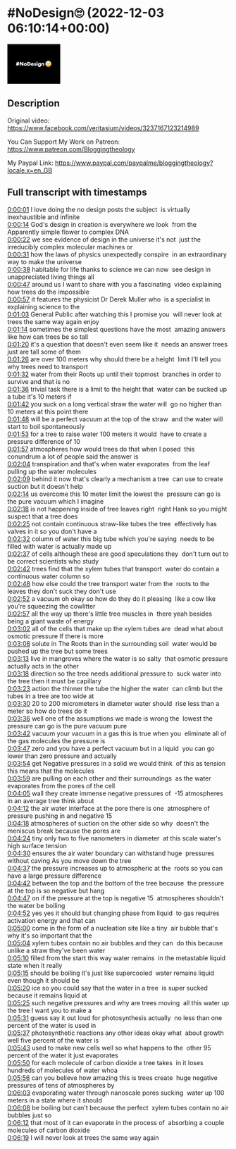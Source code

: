 # #NoDesign🙄 (2022-12-03 06:10:14+00:00)

![alt #NoDesign🙄](UGDLUiVhY7w.jpg "#NoDesign🙄")

## Description

Original video: https://www.facebook.com/veritasium/videos/3237167123214989


You Can Support My Work on Patreon:
https://www.patreon.com/Bloggingtheology

My Paypal Link: 
https://www.paypal.com/paypalme/bloggingtheology?locale.x=en_GB



## Full transcript with timestamps

[0:00:01](https://youtu.be/UGDLUiVhY7w?t=1) I love doing the no design posts the subject 
is virtually inexhaustible and infinite  
[0:00:14](https://youtu.be/UGDLUiVhY7w?t=14) God's design in creation is everywhere we look 
from the Apparently simple flower to complex DNA    
[0:00:22](https://youtu.be/UGDLUiVhY7w?t=22) we see evidence of design in the universe it's not 
just the irreducibly complex molecular machines or    
[0:00:31](https://youtu.be/UGDLUiVhY7w?t=31) how the laws of physics unexpectedly conspire 
in an extraordinary way to make the universe    
[0:00:38](https://youtu.be/UGDLUiVhY7w?t=38) habitable for life thanks to science we can now 
see design in unappreciated living things all    
[0:00:47](https://youtu.be/UGDLUiVhY7w?t=47) around us I want to share with you a fascinating 
video explaining how trees do the impossible    
[0:00:57](https://youtu.be/UGDLUiVhY7w?t=57) it features the physicist Dr Derek Muller who 
is a specialist in explaining science to the    
[0:01:03](https://youtu.be/UGDLUiVhY7w?t=63) General Public after watching this I promise you 
will never look at trees the same way again enjoy    
[0:01:14](https://youtu.be/UGDLUiVhY7w?t=74) sometimes the simplest questions have the most 
amazing answers like how can trees be so tall    
[0:01:20](https://youtu.be/UGDLUiVhY7w?t=80) it's a question that doesn't even seem like it 
needs an answer trees just are tall some of them    
[0:01:26](https://youtu.be/UGDLUiVhY7w?t=86) are over 100 meters why should there be a height 
limit I'll tell you why trees need to transport    
[0:01:32](https://youtu.be/UGDLUiVhY7w?t=92) water from their Roots up until their topmost 
branches in order to survive and that is no    
[0:01:36](https://youtu.be/UGDLUiVhY7w?t=96) trivial task there is a limit to the height that 
water can be sucked up a tube it's 10 meters if    
[0:01:42](https://youtu.be/UGDLUiVhY7w?t=102) you suck on a long vertical straw the water will 
go no higher than 10 meters at this point there    
[0:01:48](https://youtu.be/UGDLUiVhY7w?t=108) will be a perfect vacuum at the top of the straw 
and the water will start to boil spontaneously    
[0:01:53](https://youtu.be/UGDLUiVhY7w?t=113) for a tree to raise water 100 meters it would 
have to create a pressure difference of 10    
[0:01:57](https://youtu.be/UGDLUiVhY7w?t=117) atmospheres how would trees do that when I posed 
this conundrum a lot of people said the answer is    
[0:02:04](https://youtu.be/UGDLUiVhY7w?t=124) transpiration and that's when water evaporates 
from the leaf pulling up the water molecules    
[0:02:09](https://youtu.be/UGDLUiVhY7w?t=129) behind it now that's clearly a mechanism a tree 
can use to create suction but it doesn't help    
[0:02:14](https://youtu.be/UGDLUiVhY7w?t=134) us overcome this 10 meter limit the lowest the 
pressure can go is the pure vacuum which I imagine    
[0:02:18](https://youtu.be/UGDLUiVhY7w?t=138) is not happening inside of tree leaves right 
right Hank so you might suspect that a tree does    
[0:02:25](https://youtu.be/UGDLUiVhY7w?t=145) not contain continuous straw-like tubes the tree 
effectively has valves in it so you don't have a    
[0:02:32](https://youtu.be/UGDLUiVhY7w?t=152) column of water this big tube which you're saying 
needs to be filled with water is actually made up    
[0:02:37](https://youtu.be/UGDLUiVhY7w?t=157) of cells although these are good speculations they 
don't turn out to be correct scientists who study    
[0:02:42](https://youtu.be/UGDLUiVhY7w?t=162) trees find that the xylem tubes that transport 
water do contain a continuous water column so    
[0:02:48](https://youtu.be/UGDLUiVhY7w?t=168) how else could the tree transport water from the 
roots to the leaves they don't suck they don't use    
[0:02:52](https://youtu.be/UGDLUiVhY7w?t=172) a vacuum oh okay so how do they do it pleasing 
like a cow like you're squeezing the cowlitter    
[0:02:57](https://youtu.be/UGDLUiVhY7w?t=177) all the way up there's little tree muscles in 
there yeah besides being a giant waste of energy    
[0:03:02](https://youtu.be/UGDLUiVhY7w?t=182) all of the cells that make up the xylem tubes are 
dead what about osmotic pressure If there is more    
[0:03:08](https://youtu.be/UGDLUiVhY7w?t=188) solute in The Roots than in the surrounding soil 
water would be pushed up the tree but some trees    
[0:03:13](https://youtu.be/UGDLUiVhY7w?t=193) live in mangroves where the water is so salty 
that osmotic pressure actually acts in the other    
[0:03:18](https://youtu.be/UGDLUiVhY7w?t=198) direction so the tree needs additional pressure to 
suck water into the tree then it must be capillary    
[0:03:23](https://youtu.be/UGDLUiVhY7w?t=203) action the thinner the tube the higher the water 
can climb but the tubes in a tree are too wide at    
[0:03:30](https://youtu.be/UGDLUiVhY7w?t=210) 20 to 200 micrometers in diameter water should 
rise less than a meter so how do trees do it    
[0:03:36](https://youtu.be/UGDLUiVhY7w?t=216) well one of the assumptions we made is wrong the 
lowest the pressure can go is the pure vacuum pure    
[0:03:42](https://youtu.be/UGDLUiVhY7w?t=222) vacuum your vacuum in a gas this is true when you 
eliminate all of the gas molecules the pressure is    
[0:03:47](https://youtu.be/UGDLUiVhY7w?t=227) zero and you have a perfect vacuum but in a liquid 
you can go lower than zero pressure and actually    
[0:03:54](https://youtu.be/UGDLUiVhY7w?t=234) get Negative pressures in a solid we would think 
of this as tension this means that the molecules    
[0:03:59](https://youtu.be/UGDLUiVhY7w?t=239) are pulling on each other and their surroundings 
as the water evaporates from the pores of the cell    
[0:04:05](https://youtu.be/UGDLUiVhY7w?t=245) wall they create immense negative pressures of 
-15 atmospheres in an average tree think about    
[0:04:12](https://youtu.be/UGDLUiVhY7w?t=252) the air water interface at the pore there is one 
atmosphere of pressure pushing in and negative 15    
[0:04:18](https://youtu.be/UGDLUiVhY7w?t=258) atmospheres of suction on the other side so why 
doesn't the meniscus break because the pores are    
[0:04:24](https://youtu.be/UGDLUiVhY7w?t=264) tiny only two to five nanometers in diameter 
at this scale water's high surface tension    
[0:04:30](https://youtu.be/UGDLUiVhY7w?t=270) ensures the air water boundary can withstand huge 
pressures without caving As you move down the tree    
[0:04:37](https://youtu.be/UGDLUiVhY7w?t=277) the pressure increases up to atmospheric at the 
roots so you can have a large pressure difference    
[0:04:42](https://youtu.be/UGDLUiVhY7w?t=282) between the top and the bottom of the tree because 
the pressure at the top is so negative but hang    
[0:04:47](https://youtu.be/UGDLUiVhY7w?t=287) on if the pressure at the top is negative 15 
atmospheres shouldn't the water be boiling    
[0:04:52](https://youtu.be/UGDLUiVhY7w?t=292) yes yes it should but changing phase from liquid 
to gas requires activation energy and that can    
[0:05:00](https://youtu.be/UGDLUiVhY7w?t=300) come in the form of a nucleation site like a tiny 
air bubble that's why it's so important that the    
[0:05:04](https://youtu.be/UGDLUiVhY7w?t=304) xylem tubes contain no air bubbles and they can 
do this because unlike a straw they've been water    
[0:05:10](https://youtu.be/UGDLUiVhY7w?t=310) filled from the start this way water remains 
in the metastable liquid state when it really    
[0:05:15](https://youtu.be/UGDLUiVhY7w?t=315) should be boiling it's just like supercooled 
water remains liquid even though it should be    
[0:05:20](https://youtu.be/UGDLUiVhY7w?t=320) ice so you could say that the water in a tree 
is super sucked because it remains liquid at    
[0:05:25](https://youtu.be/UGDLUiVhY7w?t=325) such negative pressures and why are trees moving 
all this water up the tree I want you to make a    
[0:05:31](https://youtu.be/UGDLUiVhY7w?t=331) guess say it out loud for photosynthesis actually 
no less than one percent of the water is used in    
[0:05:37](https://youtu.be/UGDLUiVhY7w?t=337) photosynthetic reactions any other ideas okay what 
about growth well five percent of the water is    
[0:05:43](https://youtu.be/UGDLUiVhY7w?t=343) used to make new cells well so what happens to the 
other 95 percent of the water it just evaporates    
[0:05:50](https://youtu.be/UGDLUiVhY7w?t=350) for each molecule of carbon dioxide a tree takes 
in it loses hundreds of molecules of water whoa    
[0:05:56](https://youtu.be/UGDLUiVhY7w?t=356) can you believe how amazing this is trees create 
huge negative pressures of tens of atmospheres by    
[0:06:03](https://youtu.be/UGDLUiVhY7w?t=363) evaporating water through nanoscale pores sucking 
water up 100 meters in a state where it should    
[0:06:08](https://youtu.be/UGDLUiVhY7w?t=368) be boiling but can't because the perfect 
xylem tubes contain no air bubbles just so    
[0:06:12](https://youtu.be/UGDLUiVhY7w?t=372) that most of it can evaporate in the process of 
absorbing a couple molecules of carbon dioxide    
[0:06:19](https://youtu.be/UGDLUiVhY7w?t=379) I will never look at trees the same way again  
